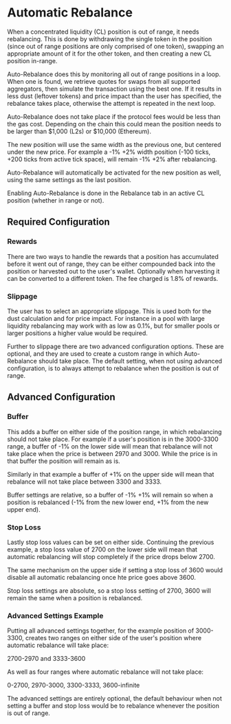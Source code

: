 # Automatic Rebalance

When a concentrated liquidity (CL) position is out of range, it needs rebalancing. This is done by withdrawing the single token in the position (since out of range positions are only comprised of one token), swapping an appropriate amount of it for the other token, and then creating a new CL position in-range.

Auto-Rebalance does this by monitoring all out of range positions in a loop. When one is found, we retrieve quotes for swaps from all supported aggregators, then simulate the transaction using the best one. If it results in less dust (leftover tokens) and price impact than the user has specified, the rebalance takes place, otherwise the attempt is repeated in the next loop.

Auto-Rebalance does not take place if the protocol fees would be less than the gas cost. Depending on the chain this could mean the position needs to be larger than $1,000 (L2s) or $10,000 (Ethereum).

The new position will use the same width as the previous one, but centered under the new price. For example a -1% +2% width position (-100 ticks, +200 ticks from active tick space), will remain -1% +2% after rebalancing.

Auto-Rebalance will automatically be activated for the new position as well, using the same settings as the last position.

Enabling Auto-Rebalance is done in the Rebalance tab in an active CL position (whether in range or not).

## Required Configuration

### Rewards

There are two ways to handle the rewards that a position has accumulated before it went out of range, they can be either compounded back into the position or harvested out to the user's wallet. Optionally when harvesting it can be converted to a different token. The fee charged is 1.8% of rewards. 

### Slippage

The user has to select an appropriate slippage. This is used both for the dust calculation and for price impact. For instance in a pool with large liquidity rebalancing may work with as low as 0.1%, but for smaller pools or larger positions a higher value would be required.

Further to slippage there are two advanced configuration options. These are optional, and they are used to create a custom range in which Auto-Rebalance should take place. The default setting, when not using advanced configuration, is to always attempt to rebalance when the position is out of range.

## Advanced Configuration

### Buffer

This adds a buffer on either side of the position range, in which rebalancing should not take place. For example if a user's position is in the 3000-3300 range, a buffer of -1% on the lower side will mean that rebalance will not take place when the price is between 2970 and 3000. While the price is in that buffer the position will remain as is.

Similarly in that example a buffer of +1% on the upper side will mean that rebalance will not take place between 3300 and 3333.

Buffer settings are relative, so a buffer of -1% +1% will remain so when a position is rebalanced (-1% from the new lower end, +1% from the new upper end).

### Stop Loss

Lastly stop loss values can be set on either side. Continuing the previous example, a stop loss value of 2700 on the lower side will mean that automatic rebalancing will stop completely if the price drops below 2700.

The same mechanism on the upper side if setting a stop loss of 3600 would disable all automatic rebalancing once hte price goes above 3600.

Stop loss settings are absolute, so a stop loss setting of 2700, 3600 will remain the same when a position is rebalanced.

### Advanced Settings Example

Putting all advanced settings together, for the example position of 3000-3300, creates two ranges on either side of the user's position where automatic rebalance will take place:

2700-2970 and 3333-3600

As well as four ranges where automatic rebalance will not take place:

0-2700, 2970-3000, 3300-3333, 3600-infinite

The advanced settings are entirely optional, the default behaviour when not setting a buffer and stop loss would be to rebalance whenever the position is out of range.